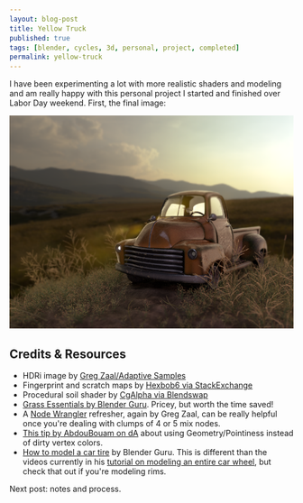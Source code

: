 ```yaml
---
layout: blog-post
title: Yellow Truck
published: true
tags: [blender, cycles, 3d, personal, project, completed]
permalink: yellow-truck
---
```

I have been experimenting a lot with more realistic shaders and modeling and am really happy with this personal project I started and finished over Labor Day weekend. First, the final image:

![Yellow Truck by Crista Alejandre](/images/blog/yellow-truck-1.png)

## Credits & Resources

* HDRi image by [Greg Zaal/Adaptive Samples](http://adaptivesamples.com/)
* Fingerprint and scratch maps by [Hexbob6 via StackExchange](http://blender.stackexchange.com/questions/32494/how-to-make-dirty-looking-object)
* Procedural soil shader by [CgAlpha via Blendswap](http://www.blendswap.com/blends/view/80873)
* [Grass Essentials by Blender Guru](http://www.blenderguru.com/product/grass-essentials/). Pricey, but worth the time saved!
* A [Node Wrangler](http://gregzaal.github.io/node-wrangler/) refresher, again by Greg Zaal, can be really helpful once you're dealing with clumps of 4 or 5 mix nodes.
* [This tip by AbdouBouam on dA](http://abdoubouam.deviantart.com/journal/pointiness-a-new-feature-in-blender-513224435) about using Geometry/Pointiness instead of dirty vertex colors.
* [How to model a car tire](https://www.youtube.com/watch?v=WhmRn-tYtxE) by Blender Guru. This is different than the videos currently in his [tutorial on modeling an entire car wheel](http://www.blenderguru.com/tutorials/how-to-make-a-car-wheel/), but check that out if you're modeling rims.

Next post: notes and process. 


